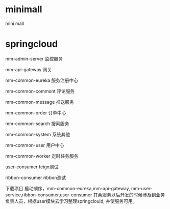 # minimall
mini mall

# springcloud

mm-admin-server 监控服务

mm-api-gateway 网关

mm-common-eureka 服务注册中心

mm-common-commont 评论服务

mm-common-message 推送服务

mm-common-order 订单中心

mm-common-search 搜索服务

mm-common-system 系统其他

mm-common-user 用户中心

mm-common-worker 定时任务服务

user-consumer feign测试

ribbon-consumer ribbon测试

下载项目 启动顺序，mm-common-eureka,mm-api-gateway,
mm-user-service,ribbon-consumer,user-consumer
其余服务以后开发的时候涉及到业务负责人员，根据user模块去学习整理springclould,
并使服务可用。